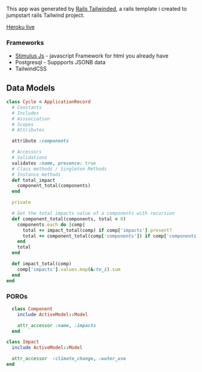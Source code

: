 This app was generated by [Rails Tailwinded](https://github.com/beyode/rails-tailwinded), a rails template i created to jumpstart rails Tailwind project.

[Heroku live](https://earth-ester.herokuapp.com/)
### Frameworks
- [Stimulus Js](https://stimulus.hotwired.dev/) - javascript Framework for html you already have
- Postgresql - Suppports JSONB data
- TailwindCSS

## Data Models

```ruby
class Cycle < ApplicationRecord
  # Constants
  # Includes
  # Asssociation
  # Scopes
  # Attributes

  attribute :components

  # Accessors
  # Validations
  validates :name, presence: true
  # Class methods / Singleton Methods
  # Instance methods
  def total_impact
    component_total(components)
  end

  private

  # Get the total impacts value of a components with recursion
  def component_total(components, total = 0)
    components.each do |comp|
      total += impact_total(comp) if comp['impacts'].present?
      total += component_total(comp['components']) if comp['components'].present?
    end
    total
  end

  def impact_total(comp)
    comp['impacts'].values.map(&:to_i).sum
  end
end

```

### POROs
```ruby
  class Component
    include ActiveModel::Model

    attr_accessor :name, :impacts
  end
```

```ruby
class Impact
  include ActiveModel::Model

  attr_accessor  :climate_change, :water_use
end

```
